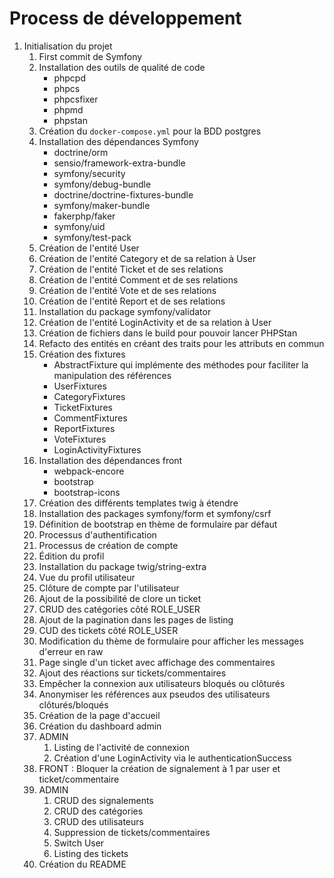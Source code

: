 # Process de développement

1. Initialisation du projet
   1. First commit de Symfony
   2. Installation des outils de qualité de code
      - phpcpd
      - phpcs
      - phpcsfixer
      - phpmd
      - phpstan
   3. Création du `docker-compose.yml` pour la BDD postgres
   4. Installation des dépendances Symfony
      - doctrine/orm
      - sensio/framework-extra-bundle
      - symfony/security
      - symfony/debug-bundle
      - doctrine/doctrine-fixtures-bundle
      - symfony/maker-bundle
      - fakerphp/faker
      - symfony/uid
      - symfony/test-pack
   5. Création de l'entité User
   6. Création de l'entité Category et de sa relation à User
   7. Création de l'entité Ticket et de ses relations
   8. Création de l'entité Comment et de ses relations
   9. Création de l'entité Vote et de ses relations
   10. Création de l'entité Report et de ses relations
   11. Installation du package symfony/validator
   12. Création de l'entité LoginActivity et de sa relation à User
   13. Création de fichiers dans le build pour pouvoir lancer PHPStan
   14. Refacto des entités en créant des traits pour les attributs en commun
   15. Création des fixtures
       - AbstractFixture qui implémente des méthodes pour faciliter la manipulation des références
       - UserFixtures
       - CategoryFixtures
       - TicketFixtures
       - CommentFixtures
       - ReportFixtures
       - VoteFixtures
       - LoginActivityFixtures
   16. Installation des dépendances front
       - webpack-encore
       - bootstrap
       - bootstrap-icons
   17. Création des différents templates twig à étendre
   18. Installation des packages symfony/form et symfony/csrf
   19. Définition de bootstrap en thème de formulaire par défaut
   20. Processus d'authentification
   21. Processus de création de compte
   22. Édition du profil
   23. Installation du package twig/string-extra
   24. Vue du profil utilisateur
   25. Clôture de compte par l'utilisateur
   26. Ajout de la possibilité de clore un ticket
   27. CRUD des catégories côté ROLE_USER
   28. Ajout de la pagination dans les pages de listing
   29. CUD des tickets côté ROLE_USER
   30. Modification du thème de formulaire pour afficher les messages d'erreur en raw
   31. Page single d'un ticket avec affichage des commentaires
   32. Ajout des réactions sur tickets/commentaires
   33. Empêcher la connexion aux utilisateurs bloqués ou clôturés
   34. Anonymiser les références aux pseudos des utilisateurs clôturés/bloqués
   35. Création de la page d'accueil
   36. Création du dashboard admin
   37. ADMIN
       1. Listing de l'activité de connexion
       2. Création d'une LoginActivity via le authenticationSuccess
   38. FRONT : Bloquer la création de signalement à 1 par user et ticket/commentaire
   39. ADMIN
       1. CRUD des signalements
       2. CRUD des catégories
       3. CRUD des utilisateurs
       4. Suppression de tickets/commentaires
       5. Switch User
       6. Listing des tickets
   40. Création du README
